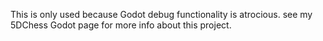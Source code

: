 This is only used because Godot debug functionality is atrocious. see my 5DChess Godot page for more info about this project.

